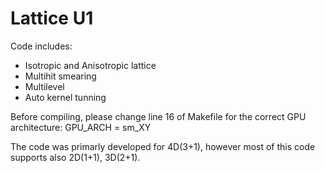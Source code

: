 # Lattice U1

Code includes:
- Isotropic and Anisotropic lattice
- Multihit smearing
- Multilevel
- Auto kernel tunning

Before compiling, please change line 16 of Makefile
for the correct GPU architecture:
GPU_ARCH = sm_XY

The code was primarly developed for 4D(3+1), however most of this code supports also 2D(1+1), 3D(2+1).
